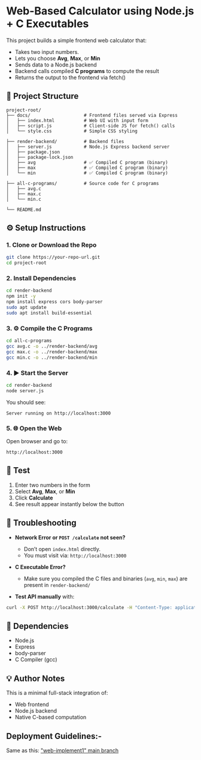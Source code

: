
# Web-Based Calculator using Node.js + C Executables

This project builds a simple frontend web calculator that:
- Takes two input numbers.
- Lets you choose **Avg**, **Max**, or **Min**
- Sends data to a Node.js backend
- Backend calls compiled **C programs** to compute the result
- Returns the output to the frontend via fetch()

## 📁 Project Structure

```
project-root/
├── docs/                    # Frontend files served via Express
│   ├── index.html           # Web UI with input form
│   ├── script.js            # Client-side JS for fetch() calls
│   └── style.css            # Simple CSS styling

├── render-backend/          # Backend files
│   ├── server.js            # Node.js Express backend server
│   ├── package.json
│   ├── package-lock.json
│   ├── avg                  # ✅ Compiled C program (binary)
│   ├── max                  # ✅ Compiled C program (binary)
│   └── min                  # ✅ Compiled C program (binary)

├── all-c-programs/          # Source code for C programs
│   ├── avg.c
│   ├── max.c
│   └── min.c

└── README.md                
```

## ⚙️ Setup Instructions

### 1. Clone or Download the Repo

```bash
git clone https://your-repo-url.git
cd project-root
```

### 2. Install Dependencies

```bash
cd render-backend
npm init -y
npm install express cors body-parser
sudo apt update
sudo apt install build-essential
```

### 3. ⚙️ Compile the C Programs

```bash
cd all-c-programs
gcc avg.c -o ../render-backend/avg
gcc max.c -o ../render-backend/max
gcc min.c -o ../render-backend/min
```

### 4. ▶️ Start the Server

```bash
cd render-backend
node server.js
```

You should see:

```
Server running on http://localhost:3000
```

### 5. 🌐 Open the Web

Open browser and go to:

```
http://localhost:3000
```

## 🧪 Test 

1. Enter two numbers in the form
2. Select **Avg**, **Max**, or **Min**
3. Click **Calculate**
4. See result appear instantly below the button

## 🐞 Troubleshooting

- **Network Error or `POST /calculate` not seen?**
  - Don’t open `index.html` directly.
  - You must visit via: `http://localhost:3000`

- **C Executable Error?**
  - Make sure you compiled the C files and binaries (`avg`, `min`, `max`) are present in `render-backend/`

- **Test API manually** with:
```bash
curl -X POST http://localhost:3000/calculate -H "Content-Type: application/json" -d '{"num1": "10", "num2": "5", "operation": "avg"}'
```

## 📌 Dependencies

- Node.js
- Express
- body-parser
- C Compiler (gcc)

## 💡 Author Notes

This is a minimal full-stack integration of:
- Web frontend
- Node.js backend
- Native C-based computation

## Deployment Guidelines:-

Same as this: ["web-implement1" main branch](https://github.com/upadhyayabha95/web-implement1.git)
